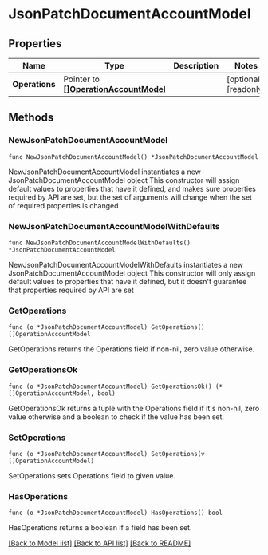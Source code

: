 # JsonPatchDocumentAccountModel

## Properties

Name | Type | Description | Notes
------------ | ------------- | ------------- | -------------
**Operations** | Pointer to [**[]OperationAccountModel**](OperationAccountModel.md) |  | [optional] [readonly] 

## Methods

### NewJsonPatchDocumentAccountModel

`func NewJsonPatchDocumentAccountModel() *JsonPatchDocumentAccountModel`

NewJsonPatchDocumentAccountModel instantiates a new JsonPatchDocumentAccountModel object
This constructor will assign default values to properties that have it defined,
and makes sure properties required by API are set, but the set of arguments
will change when the set of required properties is changed

### NewJsonPatchDocumentAccountModelWithDefaults

`func NewJsonPatchDocumentAccountModelWithDefaults() *JsonPatchDocumentAccountModel`

NewJsonPatchDocumentAccountModelWithDefaults instantiates a new JsonPatchDocumentAccountModel object
This constructor will only assign default values to properties that have it defined,
but it doesn't guarantee that properties required by API are set

### GetOperations

`func (o *JsonPatchDocumentAccountModel) GetOperations() []OperationAccountModel`

GetOperations returns the Operations field if non-nil, zero value otherwise.

### GetOperationsOk

`func (o *JsonPatchDocumentAccountModel) GetOperationsOk() (*[]OperationAccountModel, bool)`

GetOperationsOk returns a tuple with the Operations field if it's non-nil, zero value otherwise
and a boolean to check if the value has been set.

### SetOperations

`func (o *JsonPatchDocumentAccountModel) SetOperations(v []OperationAccountModel)`

SetOperations sets Operations field to given value.

### HasOperations

`func (o *JsonPatchDocumentAccountModel) HasOperations() bool`

HasOperations returns a boolean if a field has been set.


[[Back to Model list]](../README.md#documentation-for-models) [[Back to API list]](../README.md#documentation-for-api-endpoints) [[Back to README]](../README.md)


